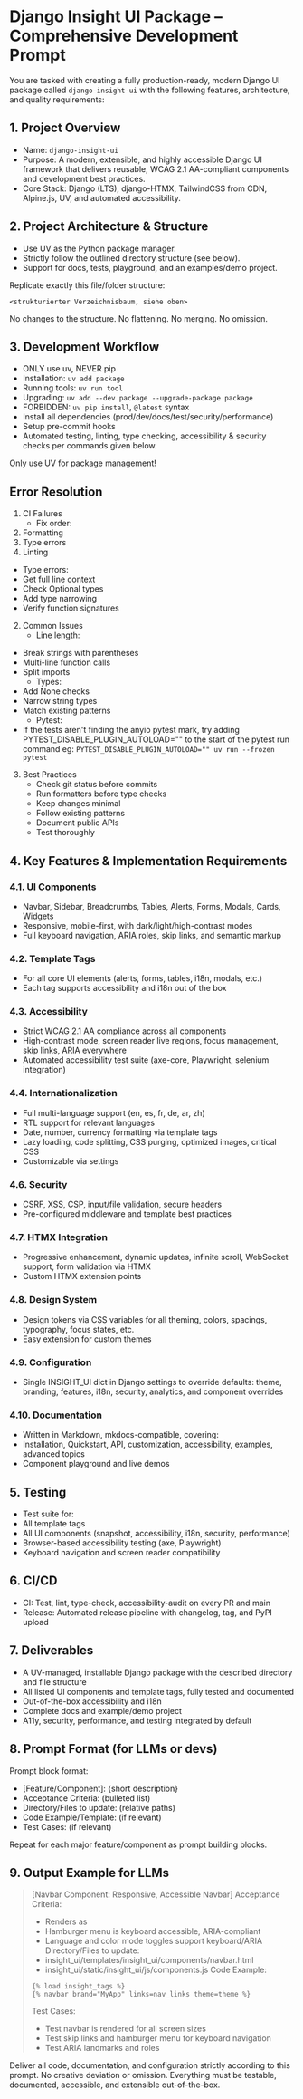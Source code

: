 # Django Insight UI Package – Comprehensive Development Prompt

You are tasked with creating a fully production-ready, modern Django UI package called `django-insight-ui` with the following features, architecture, and quality requirements:

## 1. Project Overview

- Name: `django-insight-ui`
- Purpose: A modern, extensible, and highly accessible Django UI framework that delivers reusable, WCAG 2.1 AA-compliant components and development best practices.
- Core Stack: Django (LTS), django-HTMX, TailwindCSS from CDN, Alpine.js, UV, and automated accessibility.

## 2. Project Architecture & Structure

- Use UV as the Python package manager.
- Strictly follow the outlined directory structure (see below).
- Support for docs, tests, playground, and an examples/demo project.

Replicate exactly this file/folder structure:
```
<strukturierter Verzeichnisbaum, siehe oben>
```
No changes to the structure. No flattening. No merging. No omission.

## 3. Development Workflow

- ONLY use uv, NEVER pip
- Installation: `uv add package`
- Running tools: `uv run tool`
- Upgrading: `uv add --dev package --upgrade-package package`
- FORBIDDEN: `uv pip install`, `@latest` syntax
- Install all dependencies (prod/dev/docs/test/security/performance)
- Setup pre-commit hooks
- Automated testing, linting, type checking, accessibility & security checks per commands given below.

Only use UV for package management!

## Error Resolution

1. CI Failures
   - Fix order:
 1. Formatting
 2. Type errors
 3. Linting
   - Type errors:
 - Get full line context
 - Check Optional types
 - Add type narrowing
 - Verify function signatures

2. Common Issues
   - Line length:
 - Break strings with parentheses
 - Multi-line function calls
 - Split imports
   - Types:
 - Add None checks
 - Narrow string types
 - Match existing patterns
   - Pytest:
 - If the tests aren't finding the anyio pytest mark, try adding PYTEST_DISABLE_PLUGIN_AUTOLOAD=""
   to the start of the pytest run command eg:
   `PYTEST_DISABLE_PLUGIN_AUTOLOAD="" uv run --frozen pytest`

3. Best Practices
   - Check git status before commits
   - Run formatters before type checks
   - Keep changes minimal
   - Follow existing patterns
   - Document public APIs
   - Test thoroughly

## 4. Key Features & Implementation Requirements

### 4.1. UI Components

- Navbar, Sidebar, Breadcrumbs, Tables, Alerts, Forms, Modals, Cards, Widgets
- Responsive, mobile-first, with dark/light/high-contrast modes
- Full keyboard navigation, ARIA roles, skip links, and semantic markup

### 4.2. Template Tags

- For all core UI elements (alerts, forms, tables, i18n, modals, etc.)
- Each tag supports accessibility and i18n out of the box

### 4.3. Accessibility

- Strict WCAG 2.1 AA compliance across all components
- High-contrast mode, screen reader live regions, focus management, skip links, ARIA everywhere
- Automated accessibility test suite (axe-core, Playwright, selenium integration)

### 4.4. Internationalization

- Full multi-language support (en, es, fr, de, ar, zh)
- RTL support for relevant languages
- Date, number, currency formatting via template tags
- Lazy loading, code splitting, CSS purging, optimized images, critical CSS
- Customizable via settings

### 4.6. Security

- CSRF, XSS, CSP, input/file validation, secure headers
- Pre-configured middleware and template best practices

### 4.7. HTMX Integration

- Progressive enhancement, dynamic updates, infinite scroll, WebSocket support, form validation via HTMX
- Custom HTMX extension points

### 4.8. Design System

- Design tokens via CSS variables for all theming, colors, spacings, typography, focus states, etc.
- Easy extension for custom themes

### 4.9. Configuration

- Single INSIGHT_UI dict in Django settings to override defaults: theme, branding, features, i18n, security, analytics, and component overrides

### 4.10. Documentation

- Written in Markdown, mkdocs-compatible, covering:
- Installation, Quickstart, API, customization, accessibility, examples, advanced topics
- Component playground and live demos

## 5. Testing

- Test suite for:
- All template tags
- All UI components (snapshot, accessibility, i18n, security, performance)
- Browser-based accessibility testing (axe, Playwright)
- Keyboard navigation and screen reader compatibility

## 6. CI/CD

- CI: Test, lint, type-check, accessibility-audit on every PR and main
- Release: Automated release pipeline with changelog, tag, and PyPI upload

## 7. Deliverables

- A UV-managed, installable Django package with the described directory and file structure
- All listed UI components and template tags, fully tested and documented
- Out-of-the-box accessibility and i18n
- Complete docs and example/demo project
- A11y, security, performance, and testing integrated by default

## 8. Prompt Format (for LLMs or devs)

Prompt block format:
- [Feature/Component]: {short description}
- Acceptance Criteria: (bulleted list)
- Directory/Files to update: (relative paths)
- Code Example/Template: (if relevant)
- Test Cases: (if relevant)

Repeat for each major feature/component as prompt building blocks.

## 9. Output Example for LLMs

> [Navbar Component: Responsive, Accessible Navbar]
> Acceptance Criteria:
> - Renders as <nav role="navigation" aria-label="Main navigation">
> - Hamburger menu is keyboard accessible, ARIA-compliant
> - Language and color mode toggles support keyboard/ARIA
> Directory/Files to update:
> - insight_ui/templates/insight_ui/components/navbar.html
> - insight_ui/static/insight_ui/js/components.js
> Code Example:
> ```django
> {% load insight_tags %}
> {% navbar brand="MyApp" links=nav_links theme=theme %}
> ```
> Test Cases:
> - Test navbar is rendered for all screen sizes
> - Test skip links and hamburger menu for keyboard navigation
> - Test ARIA landmarks and roles

Deliver all code, documentation, and configuration strictly according to this prompt. No creative deviation or omission. Everything must be testable, documented, accessible, and extensible out-of-the-box.